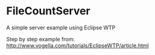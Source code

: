 # FileCountServer
A simple server example using Eclipse WTP

Step by step example from:
http://www.vogella.com/tutorials/EclipseWTP/article.html
